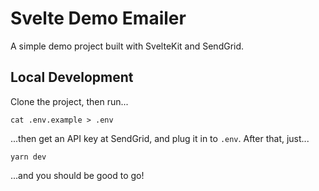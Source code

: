 # Svelte Demo Emailer

A simple demo project built with SvelteKit and SendGrid.

## Local Development

Clone the project, then run...

```ssh
cat .env.example > .env
```

...then get an API key at SendGrid, and plug it in to `.env`.  After that, just...

```ssh
yarn dev
```

...and you should be good to go!
